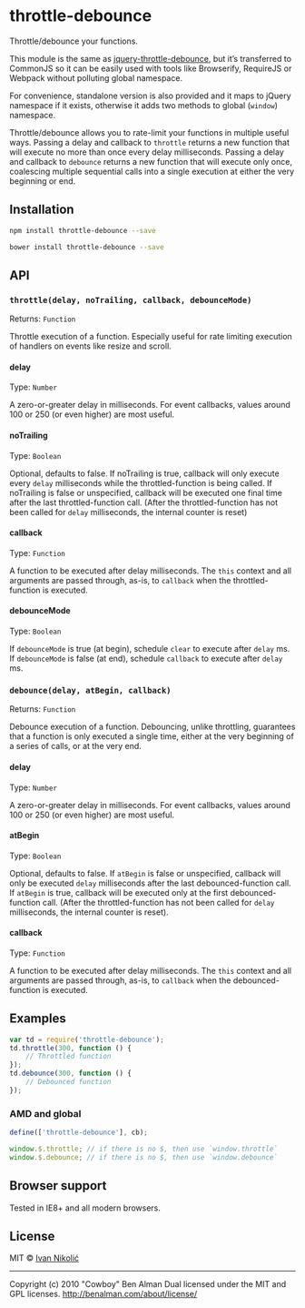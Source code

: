 # throttle-debounce

Throttle/debounce your functions.

This module is the same as [jquery-throttle-debounce](https://github.com/cowboy/jquery-throttle-debounce), but it’s transferred to CommonJS so it can be easily used with tools like Browserify, RequireJS or Webpack without polluting global namespace.

For convenience, standalone version is also provided and it maps to jQuery namespace if it exists, otherwise it adds two methods to global (`window`) namespace.

Throttle/debounce allows you to rate-limit your functions in multiple useful ways. Passing a delay and callback to `throttle` returns a new function that will execute no more than once every delay milliseconds. Passing a delay and callback to `debounce` returns a new function that will execute only once, coalescing multiple sequential calls into a single execution at either the very beginning or end.

## Installation

```sh
npm install throttle-debounce --save

bower install throttle-debounce --save
```

## API

### `throttle(delay, noTrailing, callback, debounceMode)`

Returns: `Function`

Throttle execution of a function. Especially useful for rate limiting execution of handlers on events like resize and scroll.

#### delay

Type: `Number`

A zero-or-greater delay in milliseconds. For event callbacks, values around 100 or 250 (or even higher) are most useful.

#### noTrailing

Type: `Boolean`

Optional, defaults to false. If noTrailing is true, callback will only execute every `delay` milliseconds while the throttled-function is being called. If noTrailing is false or unspecified, callback will be executed one final time after the last throttled-function call. (After the throttled-function has not been called for `delay` milliseconds, the internal counter is reset)

#### callback

Type: `Function`

A function to be executed after delay milliseconds. The `this` context and all arguments are passed through, as-is, to `callback` when the throttled-function is executed.

#### debounceMode

Type: `Boolean`

If `debounceMode` is true (at begin), schedule `clear` to execute after `delay` ms. If `debounceMode` is false (at end), schedule `callback` to execute after `delay` ms.

### `debounce(delay, atBegin, callback)`

Returns: `Function`

Debounce execution of a function. Debouncing, unlike throttling, guarantees that a function is only executed a single time, either at the very beginning of a series of calls, or at the very end.

#### delay

Type: `Number`

A zero-or-greater delay in milliseconds. For event callbacks, values around 100 or 250 (or even higher) are most useful.

#### atBegin

Type: `Boolean`

Optional, defaults to false. If `atBegin` is false or unspecified, callback will only be executed `delay` milliseconds after the last debounced-function call. If `atBegin` is true, callback will be executed only at the first debounced-function call. (After the throttled-function has not been called for `delay` milliseconds, the internal counter is reset).

#### callback

Type: `Function`

A function to be executed after delay milliseconds. The `this` context and all arguments are passed through, as-is, to `callback` when the debounced-function is executed.

## Examples

```js
var td = require('throttle-debounce');
td.throttle(300, function () {
	// Throttled function
});
td.debounce(300, function () {
	// Debounced function
});
```

### AMD and global

```js
define(['throttle-debounce'], cb);

window.$.throttle; // if there is no $, then use `window.throttle`
window.$.debounce; // if there is no $, then use `window.debounce`
```

## Browser support

Tested in IE8+ and all modern browsers.

## License

MIT © [Ivan Nikolić](http://ivannikolic.com)

---

Copyright (c) 2010 "Cowboy" Ben Alman
Dual licensed under the MIT and GPL licenses.
http://benalman.com/about/license/
